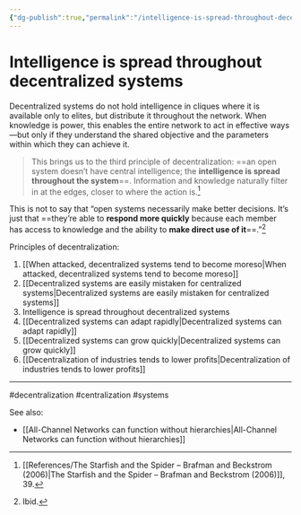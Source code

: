 ```yaml
---
{"dg-publish":true,"permalink":"/intelligence-is-spread-throughout-decentralized-systems/"}
---
```



# Intelligence is spread throughout decentralized systems

Decentralized systems do not hold intelligence in cliques where it is available only to elites, but distribute it throughout the network. When knowledge is power, this enables the entire network to act in effective ways—but only if they understand the shared objective and the parameters within which they can achieve it.

> This brings us to the third principle of decentralization: ==an open system doesn’t have central intelligence; the **intelligence is spread throughout the system**==. Information and knowledge naturally filter in at the edges, closer to where the action is.[^1]

This is not to say that “open systems necessarily make better decisions. It’s just that ==they’re able to **respond more quickly** because each member has access to knowledge and the ability to **make direct use of it**==.”[^2]

Principles of decentralization:
1. [[When attacked, decentralized systems tend to become moreso\|When attacked, decentralized systems tend to become moreso]]
2. [[Decentralized systems are easily mistaken for centralized systems\|Decentralized systems are easily mistaken for centralized systems]]
3. Intelligence is spread throughout decentralized systems
4. [[Decentralized systems can adapt rapidly\|Decentralized systems can adapt rapidly]]
5. [[Decentralized systems can grow quickly\|Decentralized systems can grow quickly]]
6. [[Decentralization of industries tends to lower profits\|Decentralization of industries tends to lower profits]]

---
#decentralization #centralization #systems 

See also:
- [[All-Channel Networks can function without hierarchies\|All-Channel Networks can function without hierarchies]]

[^1]: [[References/The Starfish and the Spider – Brafman and Beckstrom (2006)\|The Starfish and the Spider – Brafman and Beckstrom (2006)]], 39.
[^2]: Ibid.